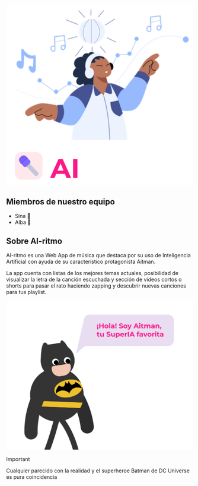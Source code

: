 ![Alt Text](readme/logo.png)


## **Miembros de nuestro equipo**

- Sina :hibiscus:
- Alba :cherry_blossom:


## **Sobre AI-ritmo**

AI-ritmo es una Web App de música que destaca por su uso de Inteligencia Artificial con ayuda de su característico protagonista Aitman. 

La app cuenta con listas de los mejores temas actuales, posibilidad de visualizar la letra de la canción escuchada y sección de videos cortos o shorts para pasar el rato haciendo zapping y descubrir nuevas canciones para tus playlist.

![Alt Text](readme/aitman.png)

> [!IMPORTANT]
> Cualquier parecido con la realidad y el superheroe Batman de DC Universe es pura coincidencia 
